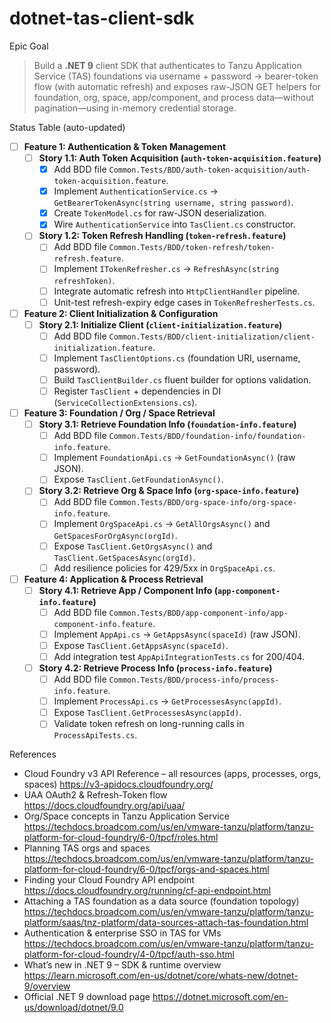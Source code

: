 # dotnet-tas-client-sdk

Epic Goal  
> Build a **.NET 9** client SDK that authenticates to Tanzu Application Service (TAS) foundations via username + password → bearer-token flow (with automatic refresh) and exposes raw-JSON GET helpers for foundation, org, space, app/component, and process data—without pagination—using in-memory credential storage.

Status Table (auto-updated)


- [ ] **Feature 1: Authentication & Token Management**
    - [ ] **Story 1.1: Auth Token Acquisition (`auth-token-acquisition.feature`)**
        - [x] Add BDD file `Common.Tests/BDD/auth-token-acquisition/auth-token-acquisition.feature`.
        - [x] Implement `AuthenticationService.cs` → `GetBearerTokenAsync(string username, string password)`.
        - [x] Create `TokenModel.cs` for raw-JSON deserialization.
        - [x] Wire `AuthenticationService` into `TasClient.cs` constructor.
    - [ ] **Story 1.2: Token Refresh Handling (`token-refresh.feature`)**
        - [ ] Add BDD file `Common.Tests/BDD/token-refresh/token-refresh.feature`.
        - [ ] Implement `ITokenRefresher.cs` → `RefreshAsync(string refreshToken)`.
        - [ ] Integrate automatic refresh into `HttpClientHandler` pipeline.
        - [ ] Unit-test refresh-expiry edge cases in `TokenRefresherTests.cs`.

- [ ] **Feature 2: Client Initialization & Configuration**
    - [ ] **Story 2.1: Initialize Client (`client-initialization.feature`)**
        - [ ] Add BDD file `Common.Tests/BDD/client-initialization/client-initialization.feature`.
        - [ ] Implement `TasClientOptions.cs` (foundation URI, username, password).
        - [ ] Build `TasClientBuilder.cs` fluent builder for options validation.
        - [ ] Register `TasClient` + dependencies in DI (`ServiceCollectionExtensions.cs`).

- [ ] **Feature 3: Foundation / Org / Space Retrieval**
    - [ ] **Story 3.1: Retrieve Foundation Info (`foundation-info.feature`)**
        - [ ] Add BDD file `Common.Tests/BDD/foundation-info/foundation-info.feature`.
        - [ ] Implement `FoundationApi.cs` → `GetFoundationAsync()` (raw JSON).
        - [ ] Expose `TasClient.GetFoundationAsync()`.
    - [ ] **Story 3.2: Retrieve Org & Space Info (`org-space-info.feature`)**
        - [ ] Add BDD file `Common.Tests/BDD/org-space-info/org-space-info.feature`.
        - [ ] Implement `OrgSpaceApi.cs` → `GetAllOrgsAsync()` and `GetSpacesForOrgAsync(orgId)`.
        - [ ] Expose `TasClient.GetOrgsAsync()` and `TasClient.GetSpacesAsync(orgId)`.
        - [ ] Add resilience policies for 429/5xx in `OrgSpaceApi.cs`.

- [ ] **Feature 4: Application & Process Retrieval**
    - [ ] **Story 4.1: Retrieve App / Component Info (`app-component-info.feature`)**
        - [ ] Add BDD file `Common.Tests/BDD/app-component-info/app-component-info.feature`.
        - [ ] Implement `AppApi.cs` → `GetAppsAsync(spaceId)` (raw JSON).
        - [ ] Expose `TasClient.GetAppsAsync(spaceId)`.
        - [ ] Add integration test `AppApiIntegrationTests.cs` for 200/404.
    - [ ] **Story 4.2: Retrieve Process Info (`process-info.feature`)**
        - [ ] Add BDD file `Common.Tests/BDD/process-info/process-info.feature`.
        - [ ] Implement `ProcessApi.cs` → `GetProcessesAsync(appId)`.
        - [ ] Expose `TasClient.GetProcessesAsync(appId)`.
        - [ ] Validate token refresh on long-running calls in `ProcessApiTests.cs`.

References  
- Cloud Foundry v3 API Reference – all resources (apps, processes, orgs, spaces)  <https://v3-apidocs.cloudfoundry.org/>  
- UAA OAuth2 & Refresh-Token flow  <https://docs.cloudfoundry.org/api/uaa/>  
- Org/Space concepts in Tanzu Application Service  <https://techdocs.broadcom.com/us/en/vmware-tanzu/platform/tanzu-platform-for-cloud-foundry/6-0/tpcf/roles.html>  
- Planning TAS orgs and spaces  <https://techdocs.broadcom.com/us/en/vmware-tanzu/platform/tanzu-platform-for-cloud-foundry/6-0/tpcf/orgs-and-spaces.html>  
- Finding your Cloud Foundry API endpoint  <https://docs.cloudfoundry.org/running/cf-api-endpoint.html>  
- Attaching a TAS foundation as a data source (foundation topology)  <https://techdocs.broadcom.com/us/en/vmware-tanzu/platform/tanzu-platform/saas/tnz-platform/data-sources-attach-tas-foundation.html>  
- Authentication & enterprise SSO in TAS for VMs  <https://techdocs.broadcom.com/us/en/vmware-tanzu/platform/tanzu-platform-for-cloud-foundry/4-0/tpcf/auth-sso.html>  
- What’s new in .NET 9 – SDK & runtime overview  <https://learn.microsoft.com/en-us/dotnet/core/whats-new/dotnet-9/overview>  
- Official .NET 9 download page  <https://dotnet.microsoft.com/en-us/download/dotnet/9.0>
